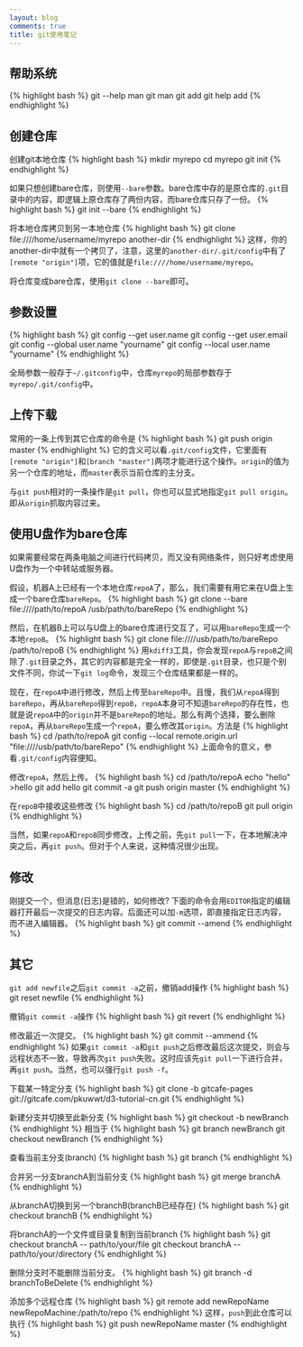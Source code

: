 ```yaml
---
layout: blog
comments: true
title: git使用笔记
---
```


## 帮助系统
{% highlight bash %}
git --help
man git
man git add
git help add
{% endhighlight %}

## 创建仓库
创建git本地仓库
{% highlight bash %}
mkdir myrepo
cd myrepo
git init
{% endhighlight %}

如果只想创建bare仓库，则使用`--bare`参数。bare仓库中存的是原仓库的`.git`目录中的内容，即逻辑上原仓库存了两份内容，而bare仓库只存了一份。
{% highlight bash %}
git init --bare
{% endhighlight %}

将本地仓库拷贝到另一本地仓库
{% highlight bash %}
git clone file:////home/username/myrepo another-dir
{% endhighlight %}
这样，你的another-dir中就有一个拷贝了，注意，这里的`another-dir/.git/config`中有了`[remote "origin"]`项，它的值就是`file:////home/username/myrepo`。

将仓库变成bare仓库，使用`git clone --bare`即可。


## 参数设置
{% highlight bash %}
git config --get user.name
git config --get user.email
git config --global user.name "yourname"
git config --local user.name "yourname"
{% endhighlight %}

全局参数一般存于`~/.gitconfig`中，仓库`myrepo`的局部参数存于`myrepo/.git/config`中。


## 上传下载

常用的一条上传到其它仓库的命令是
{% highlight bash %}
git push origin master
{% endhighlight %}
它的含义可以看`.git/config`文件，它里面有`[remote "origin"]`和`[branch "master"]`两项才能进行这个操作。`origin`的值为另一个仓库的地址，而`master`表示当前仓库的主分支。

与`git push`相对的一条操作是`git pull`，你也可以显式地指定`git pull origin`。即从`origin`抓取内容过来。


## 使用U盘作为bare仓库
如果需要经常在两条电脑之间进行代码拷贝，而又没有网络条件，则只好考虑使用U盘作为一个中转站或服务器。

假设，机器A上已经有一个本地仓库`repoA`了，那么，我们需要有用它来在U盘上生成一个bare仓库`bareRepo`。
{% highlight bash %}
git clone --bare file:////path/to/repoA /usb/path/to/bareRepo
{% endhighlight %}

然后，在机器B上可以与U盘上的bare仓库进行交互了，可以用`bareRepo`生成一个本地`repoB`。
{% highlight bash %}
git clone file:////usb/path/to/bareRepo /path/to/repoB
{% endhighlight %}
用`kdiff3`工具，你会发现`repoA`与`repoB`之间除了`.git`目录之外，其它的内容都是完全一样的，即使是`.git`目录，也只是个别文件不同，你试一下`git log`命令，发现三个仓库结果都是一样的。

现在，在`repoA`中进行修改，然后上传至`bareRepo`中。且慢，我们从`repoA`得到`bareRepo`，再从`bareRepo`得到`repoB`，`repoA`本身可不知道`bareRepo`的存在性，也就是说`repoA`中的`origin`并不是`bareRepo`的地址。那么有两个选择，要么删除`repoA`，再从`bareRepo`生成一个`repoA`，要么修改其`origin`。方法是
{% highlight bash %}
cd /path/to/repoA
git config --local remote.origin.url "file:////usb/path/to/bareRepo"
{% endhighlight %}
上面命令的意义，参看`.git/config`内容便知。

修改`repoA`，然后上传。
{% highlight bash %}
cd /path/to/repoA
echo "hello" >hello
git add hello
git commit -a
git push origin master
{% endhighlight %}

在`repoB`中接收这些修改
{% highlight bash %}
cd /path/to/repoB
git pull origin
{% endhighlight %}

当然，如果`repoA`和`repoB`同步修改，上传之前，先`git pull`一下，在本地解决冲突之后，再`git push`。但对于个人来说，这种情况很少出现。


## 修改
刚提交一个，但消息(日志)是错的，如何修改? 下面的命令会用`EDITOR`指定的编辑器打开最后一次提交的日志内容。后面还可以加`-m`选项，即直接指定日志内容，而不进入编辑器。
{% highlight bash %}
git commit --amend
{% endhighlight %}


## 其它
`git add newfile`之后`git commit -a`之前，撤销add操作
{% highlight bash %}
git reset newfile 
{% endhighlight %}

撤销`git commit -a`操作
{% highlight bash %}
git revert
{% endhighlight %}

修改最近一次提交。
{% highlight bash %}
git commit --ammend
{% endhighlight %}
如果`git commit -a`和`git push`之后修改最后这次提交，则会与远程状态不一致，导致再次`git push`失败。这时应该先`git pull`一下进行合并，再`git push`。当然，也可以强行`git push -f`。

下载某一特定分支
{% highlight bash %}
git clone -b gitcafe-pages git://gitcafe.com/pkuwwt/d3-tutorial-cn.git
{% endhighlight %}

新建分支并切换至此新分支
{% highlight bash %}
git checkout -b newBranch
{% endhighlight %}
相当于
{% highlight bash %}
git branch newBranch
git checkout newBranch
{% endhighlight %}

查看当前主分支(branch)
{% highlight bash %}
git branch
{% endhighlight %}

合并另一分支branchA到当前分支
{% highlight bash %}
git merge branchA
{% endhighlight %}

从branchA切换到另一个branchB(branchB已经存在)
{% highlight bash %}
git checkout branchB
{% endhighlight %}

将branchA的一个文件或目录复制到当前branch
{% highlight bash %}
git checkout branchA -- path/to/your/file
git checkout branchA -- path/to/your/directory
{% endhighlight %}

删除分支时不能删除当前分支。
{% highlight bash %}
git branch -d branchToBeDelete
{% endhighlight %}

添加多个远程仓库
{% highlight bash %}
git remote add newRepoName newRepoMachine:/path/to/repo
{% endhighlight %}
这样，`push`到此仓库可以执行
{% highlight bash %}
git push newRepoName master
{% endhighlight %}

